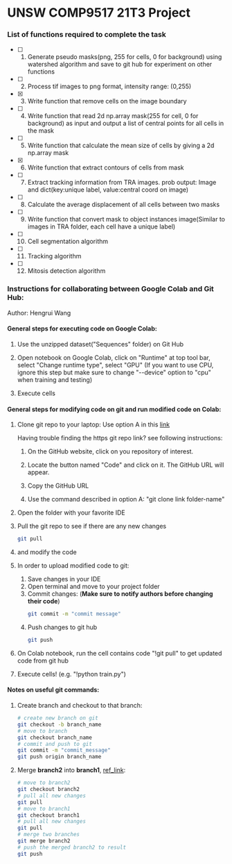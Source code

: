 # UNSW COMP9517 21T3 Project


### List of functions required to complete the task
- [ ] 1. Generate pseudo masks(png, 255 for cells, 0 for background) using watershed algorithm and save to git hub for experiment on other functions
- [ ] 2. Process tif images to png format, intensity range: (0,255)
- [x] 3. Write function that remove cells on the image boundary
- [ ] 4. Write function that read 2d np.array mask(255 for cell, 0 for background) as input and output a list of central points for all cells in the mask
- [ ] 5. Write function that calculate the mean size of cells by giving a 2d np.array mask
- [x] 6. Write function that extract contours of cells from mask
- [ ] 7. Extract tracking information from TRA images. prob output: Image and dict(key:unique label, value:central coord on image)
- [ ] 8. Calculate the average displacement of all cells between two masks
- [ ] 9. Write function that convert mask to object instances image(Similar to images in TRA folder, each cell have a unique label)
- [ ] 10. Cell segmentation algorithm
- [ ] 11. Tracking algorithm
- [ ] 12. Mitosis detection algorithm


### Instructions for collaborating between Google Colab and Git Hub:
Author: Hengrui Wang

#### General steps for executing code on Google Colab:
1. Use the unzipped dataset("Sequences" folder) on Git Hub
2. Open notebook on Google Colab, click on "Runtime" at top tool bar, select "Change runtime type", select "GPU" 
(If you want to use CPU, ignore this step but make sure to change "--device" option to "cpu" when training and testing)

3. Execute cells

#### General steps for modifying code on git and run modified code on Colab:
1. Clone git repo to your laptop:
    Use option A in this [link](https://stackoverflow.com/questions/651038/how-do-you-clone-a-git-repository-into-a-specific-folder)

    Having trouble finding the https git repo link? see following instructions:

    1. On the GitHub website, click on you repository of interest.

    2. Locate the button named "Code" and click on it. The GitHub URL will appear.

    3. Copy the GitHub URL

    4. Use the command described in option A: "git clone link folder-name"

2. Open the folder with your favorite IDE 
3. Pull the git repo to see if there are any new changes
    ```bash
    git pull
    ```
4. and modify the code
5. In order to upload modified code to git:
    1. Save changes in your IDE
    2. Open terminal and move to your project folder
    3. Commit changes: (**Make sure to notify authors before changing their code**)
        ```bash
        git commit -m "commit message"
        ```
    4. Push changes to git hub
        ```bash
        git push
        ```
6. On Colab notebook, run the cell contains code "!git pull" to get updated code from git hub
7. Execute cells! (e.g. "!python train.py")

#### Notes on useful git commands:
1. Create branch and checkout to that branch:
    ```bash
    # create new branch on git
    git checkout -b branch_name
    # move to branch
    git checkout branch_name
    # commit and push to git
    git commit -m "commit_message"
    git push origin branch_name
    ```
2. Merge **branch2** into **branch1**, [ref_link](https://stackoverflow.com/questions/37709298/how-to-get-changes-from-another-branch):
    ```bash
    # move to branch2
    git checkout branch2
    # pull all new changes
    git pull 
    # move to branch1
    git checkout branch1
    # pull all new changes
    git pull 
    # merge two branches
    git merge branch2
    # push the merged branch2 to result
    git push
    ```
